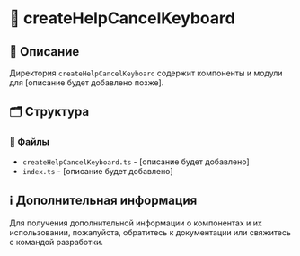 # 📁 createHelpCancelKeyboard

## 📝 Описание
Директория `createHelpCancelKeyboard` содержит компоненты и модули для [описание будет добавлено позже].

## 🗂️ Структура

### 📄 Файлы

- `createHelpCancelKeyboard.ts` - [описание будет добавлено]
- `index.ts` - [описание будет добавлено]

## ℹ️ Дополнительная информация

Для получения дополнительной информации о компонентах и их использовании, пожалуйста, обратитесь к документации или свяжитесь с командой разработки.
